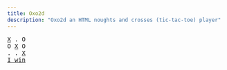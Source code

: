 ```yaml
---
title: Oxo2d 
description: "Oxo2d an HTML noughts and crosses (tic-tac-toe) player"
---
```


<pre class="oxo2d">
<u>X</u> . O
O <u>X</u> O
. . <u>X</u>
<a href="../">I win</a>
</pre>
